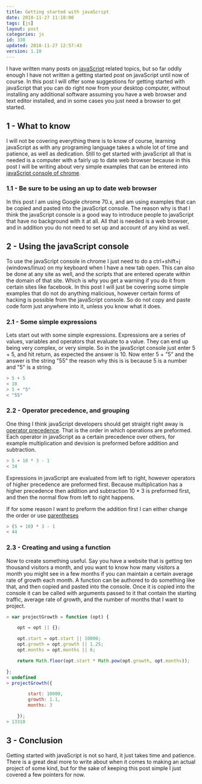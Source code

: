 ```yaml
---
title: Getting started with javaScript
date: 2018-11-27 11:18:00
tags: [js]
layout: post
categories: js
id: 338
updated: 2018-11-27 12:57:43
version: 1.10
---
```


I have written many posts on [javaScript](https://en.wikipedia.org/wiki/JavaScript) related topics, but so far oddly enough I have not written a getting started post on javaScript until now of course. In this post I will offer some suggestions for getting started with javaScript that you can do right now from your desktop computer, without installing any additional software assuming you have a web browser and text editor installed, and in some cases you just need a browser to get started.

<!-- more -->

## 1 - What to know

I will not be covering everything there is to know of course, learning javaScript as with any programing language takes a whole lot of time and patience, as well as dedication. Still to get started with javaScript all that is needed is a computer with a fairly up to date web browser because in this post I will be writing about very simple examples that can be entered into [javaScript console of chrome](https://developers.google.com/web/tools/chrome-devtools/console/).

### 1.1 - Be sure to be using an up to date web browser

In this post I am using Google chrome 70.x, and am using examples that can be copied and pasted into the javaScript console. The reason why is that I think the javaScript console is a good way to introduce people to javaScript that have no background with it at all. All that is needed is a web browser, and in addition you do not need to set up and account of any kind as well.

## 2 - Using the javaScript console

To use the javaScript console in chrome I just need to do a ctrl+shift+j (windows/linux) on my keyboard when I have a new tab open. This can also be done at any site as well, and the scripts that are entered operate within the domain of that site. Which is why you get a warning if you do it from certain sites like facebook. In this post I will just be covering some simple examples that do not do anything malicious, however certain forms of hacking is possible from the javaScript console. So do not copy and paste code form just anywhere into it, unless you know what it does.

### 2.1 - Some simple expressions

Lets start out with some simple expressions. Expressions are a series of values, variables and operators that evaluate to a value. They can end up being very complex, or very simple. So in the javaScript console just enter 5 + 5, and hit return, as expected the answer is 10. Now enter 5 + "5" and the answer is the string "55" the reason why this is is because 5 is a number and "5" is a string.

```js
> 5 + 5
< 10
> 5 + "5"
< "55"
```

### 2.2 - Operator precedence, and grouping

One thing I think javaScript developers should get straight right away is [operator precedence](https://developer.mozilla.org/en-US/docs/Web/JavaScript/Reference/Operators/Operator_Precedence). That is the order in which operations are preformed. Each operator in javaScript as a certain precedence over others, for example multiplication and devision is preformed before addition and subtraction.

```js
> 5 + 10 * 3 - 1
< 34
```

Expressions in javaScript are evaluated from left to right, however operators of higher precedence are preformed first. Because multiplication has a higher precedence then addition and subtraction 10 * 3 is preformed first, and then the normal flow from left to right happens.

If for some reason I want to preform the addition first I can either change the order or use [parentheses](https://developer.mozilla.org/en-US/docs/Web/JavaScript/Reference/Operators/Grouping)

```js
> (5 + 10) * 3 - 1
< 44
```

### 2.3 - Creating and using a function

Now to create something useful. Say you have a website that is getting ten thousand visitors a month, and you want to know how many visitors a month you might see in a few months if you can maintain a certain average rate of growth each month. A function can be authored to do something like that, and then copied and pasted into the console. Once it is copied into the console it can be called with arguments passed to it that contain the starting traffic, average rate of growth, and the number of months that I want to project.

```js
> var projectGrowth = function (opt) {

    opt = opt || {};

    opt.start = opt.start || 10000;
    opt.growth = opt.growth || 1.25;
    opt.months = opt.months || 6;

    return Math.floor(opt.start * Math.pow(opt.growth, opt.months));

};
< undefined
> projectGrowth({

        start: 10000,
        growth: 1.1,
        months: 3

    });
> 13310
```

## 3 - Conclusion

Getting started with javaScript is not so hard, it just takes time and patience. There is a great deal more to write about when it comes to making an actual project of some kind, but for the sake of keeping this post simple I just covered a few pointers for now.
